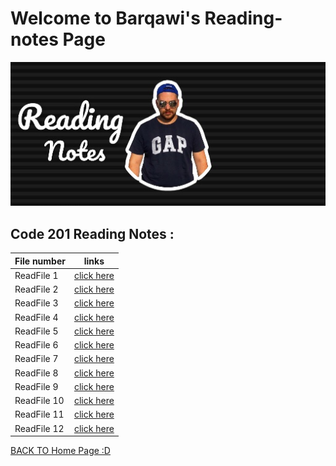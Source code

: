 #  Welcome to Barqawi's Reading-notes Page



![Barqawi's pp](asas1.jpeg)

## Code 201 Reading Notes :


| File number      | links                                                          |
|----------------- | -------------------------------------------------------------- |   
|  ReadFile 1      |[click here ](https://barqawiii.github.io/reading-notes/201/class-01)  |  
|  ReadFile 2      |[click here ](https://barqawiii.github.io/reading-notes/class-02)  |  
|  ReadFile 3      |[click here ](https://barqawiii.github.io/reading-notes/201/read3)  |
|  ReadFile 4      |[click here ](https://barqawiii.github.io/reading-notes/201/read4/read4)  |
|  ReadFile 5      |[click here ](https://barqawiii.github.io/reading-notes/201/read5/read5)  |
|  ReadFile 6      |[click here ](https://barqawiii.github.io/reading-notes/201/read6/read6)  |
|  ReadFile 7      |[click here ](https://barqawiii.github.io/reading-notes/201/read7/read7)  |
|  ReadFile 8      |[click here ](https://barqawiii.github.io/reading-notes/201/read8/read8)  |
|  ReadFile 9      |[click here ](https://barqawiii.github.io/reading-notes/201/read9/read9)  |
|  ReadFile 10     |[click here ](https://barqawiii.github.io/reading-notes/201/read10/read10)  |
|  ReadFile 11     |[click here ](https://barqawiii.github.io/reading-notes/201/read11/read11)  |
|  ReadFile 12     |[click here ](https://barqawiii.github.io/reading-notes/201/read12/read12)  |





[BACK TO Home Page :D ](https://barqawiii.github.io/reading-notes/)

